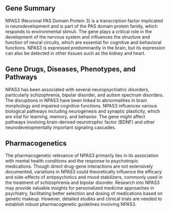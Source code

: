 ## Gene Summary
NPAS3 (Neuronal PAS Domain Protein 3) is a transcription factor implicated in neurodevelopment and is part of the PAS domain protein family, which responds to environmental stimuli. The gene plays a critical role in the development of the nervous system and influences the structure and function of neural circuits, which are essential for cognitive and behavioral functions. NPAS3 is expressed predominantly in the brain, but its expression can also be detected in other tissues such as the kidney and heart.

## Gene Drugs, Diseases, Phenotypes, and Pathways
NPAS3 has been associated with several neuropsychiatric disorders, particularly schizophrenia, bipolar disorder, and autism spectrum disorders. The disruptions in NPAS3 have been linked to abnormalities in brain morphology and impaired cognitive functions. NPAS3 influences various biological pathways including neurogenesis and synaptic plasticity, which are vital for learning, memory, and behavior. The gene might affect pathways involving brain-derived neurotrophic factor (BDNF) and other neurodevelopmentally important signaling cascades.

## Pharmacogenetics
The pharmacogenetic relevance of NPAS3 primarily lies in its association with mental health conditions and the response to psychotropic medications. Though direct drug-gene interactions are not extensively documented, variations in NPAS3 could theoretically influence the efficacy and side-effects of antipsychotics and mood stabilizers, commonly used in the treatment of schizophrenia and bipolar disorder. Research into NPAS3 may provide valuable insights for personalized medicine approaches in psychiatry, facilitating better selection and dosing of medications based on genetic makeup. However, detailed studies and clinical trials are needed to establish robust pharmacogenetic guidelines involving NPAS3.